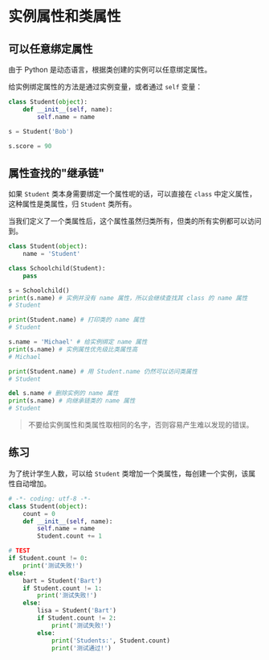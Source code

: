 # 实例属性和类属性

## 可以任意绑定属性

由于 Python 是动态语言，根据类创建的实例可以任意绑定属性。

给实例绑定属性的方法是通过实例变量，或者通过 `self` 变量：

```python
class Student(object):
    def __init__(self, name):
        self.name = name

s = Student('Bob')

s.score = 90
```

## 属性查找的"继承链"

如果 `Student` 类本身需要绑定一个属性呢的话，可以直接在 `class` 中定义属性，这种属性是类属性，归 `Student` 类所有。

当我们定义了一个类属性后，这个属性虽然归类所有，但类的所有实例都可以访问到。

```python
class Student(object):
    name = 'Student'

class Schoolchild(Student):
    pass

s = Schoolchild()
print(s.name) # 实例并没有 name 属性，所以会继续查找其 class 的 name 属性
# Student

print(Student.name) # 打印类的 name 属性
# Student

s.name = 'Michael' # 给实例绑定 name 属性
print(s.name) # 实例属性优先级比类属性高
# Michael

print(Student.name) # 用 Student.name 仍然可以访问类属性
# Student

del s.name # 删除实例的 name 属性
print(s.name) # 向继承链类的 name 属性
# Student
```

> 不要给实例属性和类属性取相同的名字，否则容易产生难以发现的错误。

## 练习

为了统计学生人数，可以给 `Student` 类增加一个类属性，每创建一个实例，该属性自动增加。

```python
# -*- coding: utf-8 -*-
class Student(object):
    count = 0
    def __init__(self, name):
        self.name = name
        Student.count += 1

# TEST
if Student.count != 0:
    print('测试失败!')
else:
    bart = Student('Bart')
    if Student.count != 1:
        print('测试失败!')
    else:
        lisa = Student('Bart')
        if Student.count != 2:
            print('测试失败!')
        else:
            print('Students:', Student.count)
            print('测试通过!')
```
